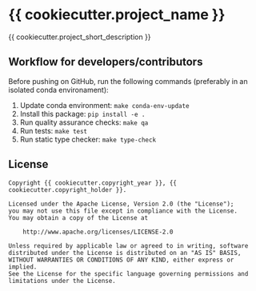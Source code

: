 # {{ cookiecutter.project_name }}

{{ cookiecutter.project_short_description }}

## Workflow for developers/contributors

Before pushing on GitHub, run the following commands (preferably in an isolated conda environament):

1. Update conda environment: `make conda-env-update`
1. Install this package: `pip install -e .`
1. Run quality assurance checks: `make qa`
1. Run tests: `make test`
1. Run static type checker: `make type-check`

## License

```
Copyright {{ cookiecutter.copyright_year }}, {{ cookiecutter.copyright_holder }}.

Licensed under the Apache License, Version 2.0 (the "License");
you may not use this file except in compliance with the License.
You may obtain a copy of the License at

    http://www.apache.org/licenses/LICENSE-2.0

Unless required by applicable law or agreed to in writing, software
distributed under the License is distributed on an "AS IS" BASIS,
WITHOUT WARRANTIES OR CONDITIONS OF ANY KIND, either express or implied.
See the License for the specific language governing permissions and
limitations under the License.
```
